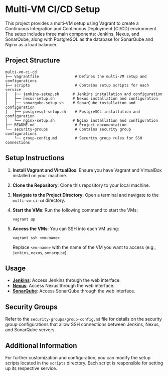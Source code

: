 # Multi-VM CI/CD Setup

This project provides a multi-VM setup using Vagrant to create a Continuous Integration and Continuous Deployment (CI/CD) environment. The setup includes three main components: Jenkins, Nexus, and SonarQube, along with PostgreSQL as the database for SonarQube and Nginx as a load balancer.

## Project Structure

```
multi-vm-ci-cd
├── Vagrantfile                # Defines the multi-VM setup and configurations
├── scripts                    # Contains setup scripts for each service
│   ├── jenkins-setup.sh      # Jenkins installation and configuration
│   ├── nexus-setup.sh        # Nexus installation and configuration
│   ├── sonarqube-setup.sh    # SonarQube installation and configuration
│   ├── postgresql-setup.sh    # PostgreSQL installation and configuration
│   └── nginx-setup.sh        # Nginx installation and configuration
├── README.md                  # Project documentation
└── security-groups            # Contains security group configurations
    └── group-config.md        # Security group rules for SSH connections
```

## Setup Instructions

1. **Install Vagrant and VirtualBox**: Ensure you have Vagrant and VirtualBox installed on your machine.

2. **Clone the Repository**: Clone this repository to your local machine.

3. **Navigate to the Project Directory**: Open a terminal and navigate to the `multi-vm-ci-cd` directory.

4. **Start the VMs**: Run the following command to start the VMs:
   ```
   vagrant up
   ```

5. **Access the VMs**: You can SSH into each VM using:
   ```
   vagrant ssh <vm-name>
   ```
   Replace `<vm-name>` with the name of the VM you want to access (e.g., `jenkins`, `nexus`, `sonarqube`).

## Usage

- **[Jenkins](http://192.168.56.10:8080)**: Access Jenkins through the web interface.
- **[Nexus](http://192.168.56.11:9081)**: Access Nexus through the web interface.
- **[SonarQube](http://192.168.56.12:80)**: Access SonarQube through the web interface.

## Security Groups

Refer to the `security-groups/group-config.md` file for details on the security group configurations that allow SSH connections between Jenkins, Nexus, and SonarQube servers.

## Additional Information

For further customization and configuration, you can modify the setup scripts located in the `scripts` directory. Each script is responsible for setting up its respective service.